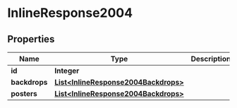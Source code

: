 
# InlineResponse2004

## Properties
Name | Type | Description | Notes
------------ | ------------- | ------------- | -------------
**id** | **Integer** |  |  [optional]
**backdrops** | [**List&lt;InlineResponse2004Backdrops&gt;**](InlineResponse2004Backdrops.md) |  |  [optional]
**posters** | [**List&lt;InlineResponse2004Backdrops&gt;**](InlineResponse2004Backdrops.md) |  |  [optional]



